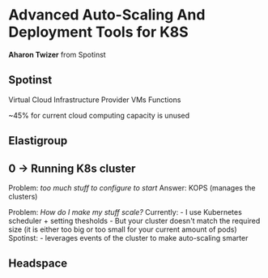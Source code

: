 # Advanced Auto-Scaling And Deployment Tools for K8S
**Aharon Twizer** from Spotinst


## Spotinst
Virtual Cloud Infrastructure Provider
    VMs
    Functions


~45% for current cloud computing capacity is unused


## Elastigroup

## 0 -> Running K8s cluster

Problem: *too much stuff to configure to start*
Answer: KOPS (manages the clusters)

Problem: *How do I make my stuff scale?*
Currently:
    - I use Kubernetes scheduler + setting thesholds
    - But your cluster doesn't match the required size (it is either too big or too small for your current amount of pods)
Spotinst:
    - leverages events of the cluster to make auto-scaling smarter

## Headspace


